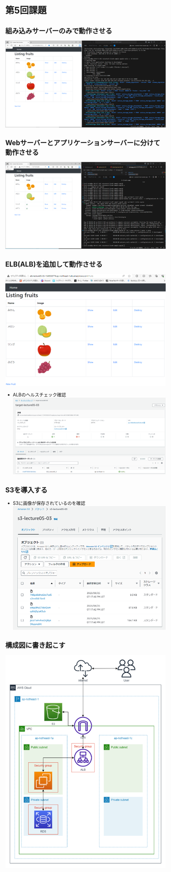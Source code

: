 # 第5回課題
## 組み込みサーバーのみで動作させる
![pumaで動作確認](./image/lecture05_01_puma_ver02.png)

## Webサーバーとアプリケーションサーバーに分けて動作させる
![NginxとUnicornでブラウザ表示](./image/lecture05_02_Nginx_Unicorn_ver02.png)

## ELB(ALB)を追加して動作させる
![ELB(ALB)を追加してブラウザ表示](./image/lecture05_03_ALB.png)
+ ALBのヘルスチェック確認
![ALBのヘルスチェック](./image/lecture05_03_ALB_02.png)

## S3を導入する
+ S3に画像が保存されているのを確認
![S3に保存確認](./image/lecture05_04_S3.png)

## 構成図に書き起こす
![構成図](./image/lecture05_05.png)
